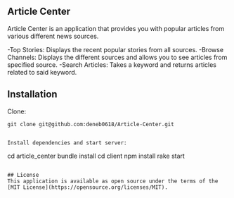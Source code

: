 ## Article Center

Article Center is an application that provides you with popular articles from various different news sources.

-Top Stories: Displays the recent popular stories from all sources.
-Browse Channels: Displays the different sources and allows you to see articles from specified source.
-Search Articles: Takes a keyword and returns articles related to said keyword.


## Installation
Clone: 

```
git clone git@github.com:deneb0618/Article-Center.git


Install dependencies and start server:

```
cd article_center
bundle install
cd client
npm install
rake start
```

## License
This application is available as open source under the terms of the [MIT License](https://opensource.org/licenses/MIT).